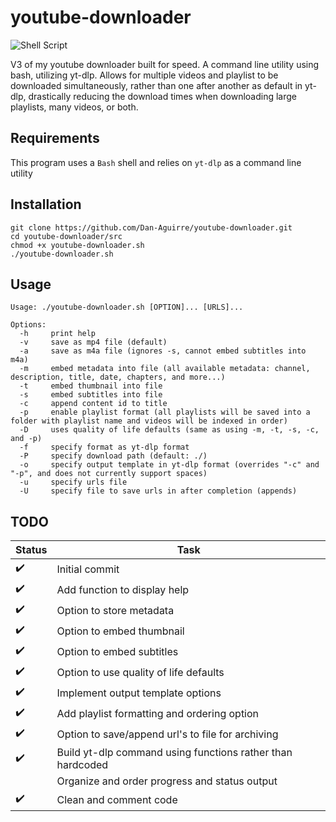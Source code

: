 # youtube-downloader
![Shell Script](https://img.shields.io/badge/shell_script-%23121011.svg?style=for-the-badge&logo=gnu-bash&logoColor=white)

V3 of my youtube downloader built for speed. A command line utility using bash, utilizing yt-dlp. Allows for multiple videos and playlist to be downloaded simultaneously, rather than one after another as default in yt-dlp, drastically reducing the download times when downloading large playlists, many videos, or both.


## Requirements
This program uses a `Bash` shell and relies on `yt-dlp` as a command line utility


## Installation
```
git clone https://github.com/Dan-Aguirre/youtube-downloader.git
cd youtube-downloader/src
chmod +x youtube-downloader.sh
./youtube-downloader.sh
```


## Usage
```
Usage: ./youtube-downloader.sh [OPTION]... [URLS]...

Options:
  -h     print help
  -v     save as mp4 file (default)
  -a     save as m4a file (ignores -s, cannot embed subtitles into m4a)
  -m     embed metadata into file (all available metadata: channel, description, title, date, chapters, and more...)
  -t     embed thumbnail into file
  -s     embed subtitles into file
  -c     append content id to title
  -p     enable playlist format (all playlists will be saved into a folder with playlist name and videos will be indexed in order)
  -D     uses quality of life defaults (same as using -m, -t, -s, -c, and -p)
  -f     specify format as yt-dlp format
  -P     specify download path (default: ./)
  -o     specify output template in yt-dlp format (overrides "-c" and "-p", and does not currently support spaces)
  -u     specify urls file
  -U     specify file to save urls in after completion (appends)

```


## TODO
|Status|Task|
|------|----|
|:heavy_check_mark:|Initial commit|
|:heavy_check_mark:|Add function to display help|
|:heavy_check_mark:|Option to store metadata|
|:heavy_check_mark:|Option to embed thumbnail|
|:heavy_check_mark:|Option to embed subtitles|
|:heavy_check_mark:|Option to use quality of life defaults|
|:heavy_check_mark:|Implement output template options|
|:heavy_check_mark:|Add playlist formatting and ordering option|
|:heavy_check_mark:|Option to save/append url's to file for archiving|
|:heavy_check_mark:|Build yt-dlp command using functions rather than hardcoded|
||Organize and order progress and status output|
|:heavy_check_mark:|Clean and comment code|
